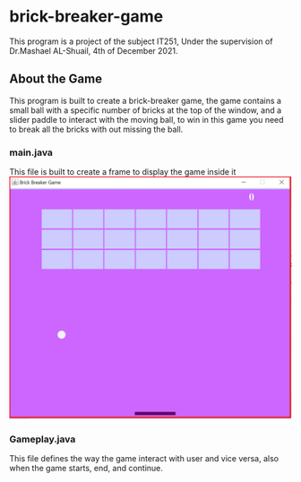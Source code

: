 # brick-breaker-game
This program is a project of the subject IT251, Under the supervision of Dr.Mashael AL-Shuail, 4th of December 2021.


## About the Game
This program is built to create a brick-breaker game, the game contains a small ball with a specific number of bricks at the top of the window, and a slider paddle to interact with the moving ball, to win in this game you need to break all the bricks with out missing the ball.

### main.java
This file is built to create a frame to display the game inside it 
![The Frame window](TheGameFrame.png)



### Gameplay.java
This file defines the way the game interact with user and vice versa, also when the game starts, end, and continue.


